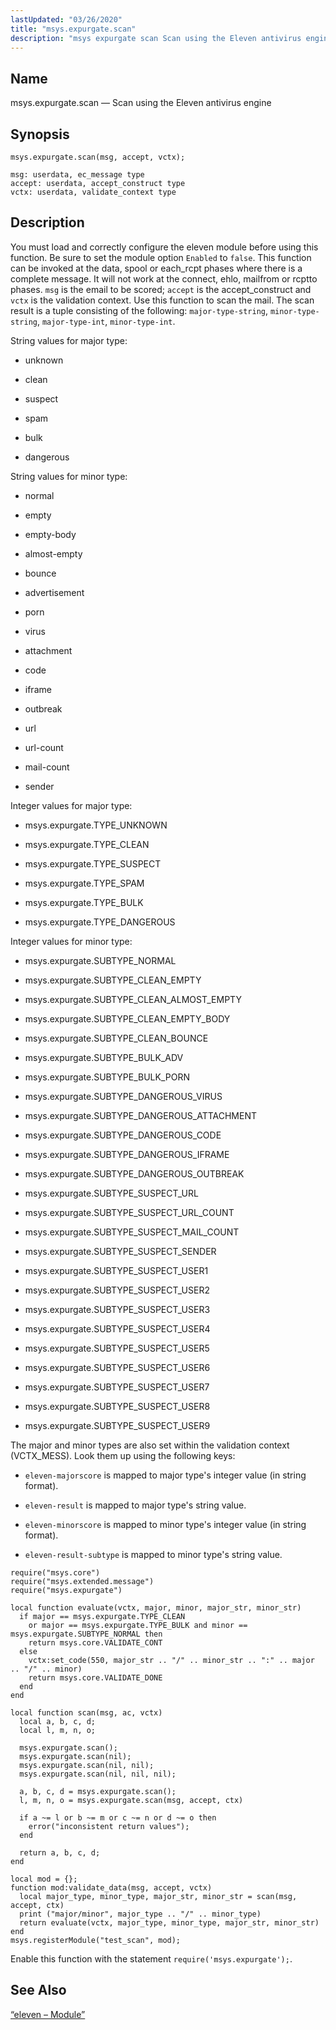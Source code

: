 ```yaml
---
lastUpdated: "03/26/2020"
title: "msys.expurgate.scan"
description: "msys expurgate scan Scan using the Eleven antivirus engine msys expurgate scan msg accept vctx You must load and correctly configure the eleven module before using this function Be sure to set the module option Enabled to false This function can be invoked at the data spool or each rcpt..."
---
```


<a name="lua.ref.msys.expurgate.scan"></a> 
## Name

msys.expurgate.scan — Scan using the Eleven antivirus engine

<a name="idp26589296"></a> 
## Synopsis

`msys.expurgate.scan(msg, accept, vctx);`

```
msg: userdata, ec_message type
accept: userdata, accept_construct type
vctx: userdata, validate_context type
```
<a name="idp26592080"></a> 
## Description

You must load and correctly configure the eleven module before using this function. Be sure to set the module option `Enabled` to `false`. This function can be invoked at the data, spool or each_rcpt phases where there is a complete message. It will not work at the connect, ehlo, mailfrom or rcptto phases. `msg` is the email to be scored; `accept` is the accept_construct and `vctx` is the validation context. Use this function to scan the mail. The scan result is a tuple consisting of the following: `major-type-string`, `minor-type-string`, `major-type-int`, `minor-type-int`.

String values for major type:

*   unknown

*   clean

*   suspect

*   spam

*   bulk

*   dangerous

String values for minor type:

*   normal

*   empty

*   empty-body

*   almost-empty

*   bounce

*   advertisement

*   porn

*   virus

*   attachment

*   code

*   iframe

*   outbreak

*   url

*   url-count

*   mail-count

*   sender

Integer values for major type:

*   msys.expurgate.TYPE_UNKNOWN

*   msys.expurgate.TYPE_CLEAN

*   msys.expurgate.TYPE_SUSPECT

*   msys.expurgate.TYPE_SPAM

*   msys.expurgate.TYPE_BULK

*   msys.expurgate.TYPE_DANGEROUS

Integer values for minor type:

*   msys.expurgate.SUBTYPE_NORMAL

*   msys.expurgate.SUBTYPE_CLEAN_EMPTY

*   msys.expurgate.SUBTYPE_CLEAN_ALMOST_EMPTY

*   msys.expurgate.SUBTYPE_CLEAN_EMPTY_BODY

*   msys.expurgate.SUBTYPE_CLEAN_BOUNCE

*   msys.expurgate.SUBTYPE_BULK_ADV

*   msys.expurgate.SUBTYPE_BULK_PORN

*   msys.expurgate.SUBTYPE_DANGEROUS_VIRUS

*   msys.expurgate.SUBTYPE_DANGEROUS_ATTACHMENT

*   msys.expurgate.SUBTYPE_DANGEROUS_CODE

*   msys.expurgate.SUBTYPE_DANGEROUS_IFRAME

*   msys.expurgate.SUBTYPE_DANGEROUS_OUTBREAK

*   msys.expurgate.SUBTYPE_SUSPECT_URL

*   msys.expurgate.SUBTYPE_SUSPECT_URL_COUNT

*   msys.expurgate.SUBTYPE_SUSPECT_MAIL_COUNT

*   msys.expurgate.SUBTYPE_SUSPECT_SENDER

*   msys.expurgate.SUBTYPE_SUSPECT_USER1

*   msys.expurgate.SUBTYPE_SUSPECT_USER2

*   msys.expurgate.SUBTYPE_SUSPECT_USER3

*   msys.expurgate.SUBTYPE_SUSPECT_USER4

*   msys.expurgate.SUBTYPE_SUSPECT_USER5

*   msys.expurgate.SUBTYPE_SUSPECT_USER6

*   msys.expurgate.SUBTYPE_SUSPECT_USER7

*   msys.expurgate.SUBTYPE_SUSPECT_USER8

*   msys.expurgate.SUBTYPE_SUSPECT_USER9

The major and minor types are also set within the validation context (VCTX_MESS). Look them up using the following keys:

*   `eleven-majorscore` is mapped to major type's integer value (in string format).

*   `eleven-result` is mapped to major type's string value.

*   `eleven-minorscore` is mapped to minor type's integer value (in string format).

*   `eleven-result-subtype` is mapped to minor type's string value.

```
require("msys.core")
require("msys.extended.message")
require("msys.expurgate")

local function evaluate(vctx, major, minor, major_str, minor_str)
  if major == msys.expurgate.TYPE_CLEAN
    or major == msys.expurgate.TYPE_BULK and minor == msys.expurgate.SUBTYPE_NORMAL then
    return msys.core.VALIDATE_CONT
  else
    vctx:set_code(550, major_str .. "/" .. minor_str .. ":" .. major .. "/" .. minor)
    return msys.core.VALIDATE_DONE
  end
end

local function scan(msg, ac, vctx)
  local a, b, c, d;
  local l, m, n, o;

  msys.expurgate.scan();
  msys.expurgate.scan(nil);
  msys.expurgate.scan(nil, nil);
  msys.expurgate.scan(nil, nil, nil);

  a, b, c, d = msys.expurgate.scan();
  l, m, n, o = msys.expurgate.scan(msg, accept, ctx)

  if a ~= l or b ~= m or c ~= n or d ~= o then
    error("inconsistent return values");
  end

  return a, b, c, d;
end

local mod = {};
function mod:validate_data(msg, accept, vctx)
  local major_type, minor_type, major_str, minor_str = scan(msg, accept, ctx)
  print ("major/minor", major_type .. "/" .. minor_type)
  return evaluate(vctx, major_type, minor_type, major_str, minor_str)
end
msys.registerModule("test_scan", mod);
```

Enable this function with the statement `require('msys.expurgate');`.

<a name="idp26655520"></a> 
## See Also

[“eleven – Module”](/momentum/3/3-reference/3-reference-modules-eleven)